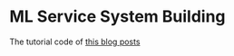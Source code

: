 # ML Service System Building

The tutorial code of [this blog posts](https://cmpark0126.tistory.com/category/ML%20Serving%20System%20Building)

